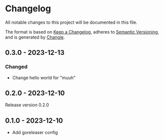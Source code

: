 # Changelog

All notable changes to this project will be documented in this file.

The format is based on [Keep a Changelog](https://keepachangelog.com/en/1.0.0/),
adheres to [Semantic Versioning](https://semver.org/spec/v2.0.0.html),
and is generated by [Changie](https://github.com/miniscruff/changie).

## 0.3.0 - 2023-12-13

### Changed

* Change hello world for "muuh"

## 0.2.0 - 2023-12-10

Release version 0.2.0

## 0.1.0 - 2023-12-10

* Add goreleaser config
